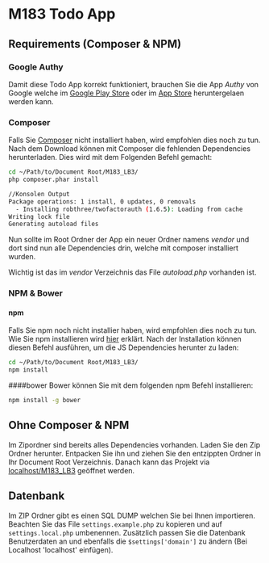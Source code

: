 # M183 Todo App

## Requirements (Composer & NPM)
### Google Authy
Damit diese Todo App korrekt funktioniert, brauchen Sie die App _Authy_ von Google welche im [Google Play Store](https://play.google.com/store/apps/details?id=com.authy.authy) oder im [App Store](https://itunes.apple.com/us/app/authy/id494168017) heruntergelaen werden kann.

### Composer
Falls Sie [Composer](https://getcomposer.org/download/) nicht installiert haben, wird empfohlen dies noch zu tun. Nach dem Download können mit Composer die fehlenden Dependencies herunterladen. Dies wird mit dem Folgenden Befehl gemacht:
````bash
cd ~/Path/to/Document Root/M183_LB3/
php composer.phar install

//Konsolen Output 
Package operations: 1 install, 0 updates, 0 removals
  - Installing robthree/twofactorauth (1.6.5): Loading from cache
Writing lock file
Generating autoload files
```` 

Nun sollte im Root Ordner der App ein neuer Ordner namens _vendor_ und dort sind nun alle Dependencies drin, welche mit composer installiert wurden.

Wichtig ist das im _vendor_ Verzeichnis das File _autoload.php_ vorhanden ist.

### NPM & Bower
#### npm
Falls Sie npm noch nicht installier haben, wird empfohlen dies noch zu tun. Wie Sie npm installieren wird [hier](https://www.npmjs.com/get-npm) erklärt. Nach der Installation können diesen Befehl ausführen, um die JS Dependencies herunter zu laden:
````bash
cd ~/Path/to/Document Root/M183_LB3/
npm install
````

####bower
Bower können Sie mit dem folgenden npm Befehl installieren:
```bash
npm install -g bower
```

## Ohne Composer & NPM
Im Zipordner sind bereits alles Dependencies vorhanden. Laden Sie den Zip Ordner herunter. Entpacken Sie ihn und ziehen Sie den entzippten Ordner in Ihr Document Root Verzeichnis. Danach kann das Projekt via [localhost/M183_LB3](localhost/M183_LB3) geöffnet werden.

## Datenbank
Im ZIP Ordner gibt es einen SQL DUMP welchen Sie bei Ihnen importieren. Beachten Sie das File `settings.example.php` zu kopieren und auf `settings.local.php` umbenennen. Zusätzlich passen Sie die Datenbank Benutzerdaten an und ebenfalls die `$settings['domain']` zu ändern (Bei Localhost 'localhost' einfügen). 